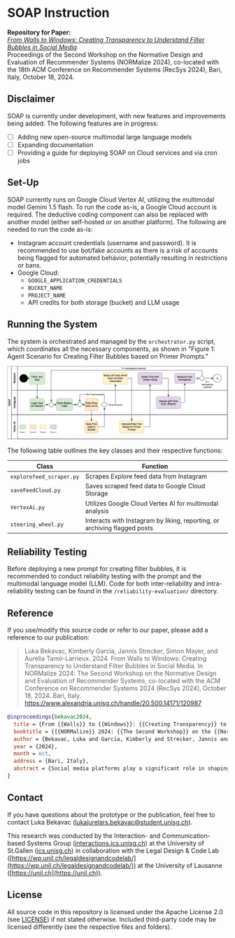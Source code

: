# SOAP Instruction

**Repository for Paper:**  
[*From Walls to Windows: Creating Transparency to Understand Filter Bubbles in Social Media*](https://www.alexandria.unisg.ch/entities/publication/f41060db-3d3b-4071-ad92-8ac6bb1cc734/details)  
Proceedings of the Second Workshop on the Normative Design and Evaluation of Recommender Systems (NORMalize 2024), co-located with the 18th ACM Conference on Recommender Systems (RecSys 2024), Bari, Italy, October 18, 2024.

## Disclaimer

SOAP is currently under development, with new features and improvements being added. The following features are in progress:

- [ ] Adding new open-source multimodal large language models
- [ ] Expanding documentation
- [ ] Providing a guide for deploying SOAP on Cloud services and via cron jobs

## Set-Up

SOAP currently runs on Google Cloud Vertex AI, utilizing the multimodal model Gemini 1.5 flash. To run the code as-is, a Google Cloud account is required. The deductive coding component can also be replaced with another model (either self-hosted or on another platform). The following are needed to run the code as-is:

- Instagram account credentials (username and password). It is recommended to use bot/fake accounts as there is a risk of accounts being flagged for automated behavior, potentially resulting in restrictions or bans.
- Google Cloud:
  - `GOOGLE_APPLICATION_CREDENTIALS`
  - `BUCKET_NAME`
  - `PROJECT_NAME`
  - API credits for both storage (bucket) and LLM usage

## Running the System

The system is orchestrated and managed by the `orchestrator.py` script, which coordinates all the necessary components, as shown in "Figure 1: Agent Scenario for Creating Filter Bubbles based on Primer Prompts."

![SOAP system diagram](data/SOAP_system.png)

The following table outlines the key classes and their respective functions:

| **Class**               | **Function**                                             |
|-------------------------|----------------------------------------------------------|
| `explorefeed_scraper.py` | Scrapes Explore feed data from Instagram                 |
| `saveFeedCloud.py`       | Saves scraped feed data to Google Cloud Storage          |
| `VertexAi.py`            | Utilizes Google Cloud Vertex AI for multimodal analysis  |
| `steering_wheel.py`      | Interacts with Instagram by liking, reporting, or archiving flagged posts |

## Reliability Testing

Before deploying a new prompt for creating filter bubbles, it is recommended to conduct reliability testing with the prompt and the multimodal language model (LLM). Code for both inter-reliability and intra-reliability testing can be found in the `/reliability-evaluation/` directory.

## Reference

If you use/modify this source code or refer to our paper, please add a reference to our publication:
> Luka Bekavac, Kimberly Garcia, Jannis Strecker, Simon Mayer, and Aurelia Tamò-Larrieux. 2024. From Walls to Windows: Creating Transparency to Understand Filter Bubbles in Social Media. In NORMalize 2024: The Second Workshop on the Normative Design and Evaluation of Recommender Systems, co-located with the ACM Conference on Recommender Systems 2024 (RecSys 2024), October 18, 2024. Bari, Italy. https://www.alexandria.unisg.ch/handle/20.500.14171/120987

```bibtex
@inproceedings{bekavac2024,
  title = {From {{Walls}} to {{Windows}}: {{Creating Transparency}} to {{Understand Filter Bubbles}} in {{Social Media}}},
  booktitle = {{{NORMalize}} 2024: {{The Second Workshop}} on the {{Normative Design}} and {{Evaluation}} of {{Recommender Systems}}, Co-Located with the {{ACM Conference}} on {{Recommender Systems}} 2024 ({{RecSys}} 2024)},
  author = {Bekavac, Luka and Garcia, Kimberly and Strecker, Jannis and Mayer, Simon and {Tam{\`o}-Larrieux}, Aurelia},
  year = {2024},
  month = oct,
  address = {Bari, Italy},
  abstract = {Social media platforms play a significant role in shaping public opinion and societal norms. Understanding this influence requires examining the diversity of content that users are exposed to. However, studying filter bubbles in social media recommender systems has proven challenging, despite extensive research in this area. In this work, we introduce SOAP (System for Observing and Analyzing Posts), a novel system designed to collect and analyze very large online platforms (VLOPs) data to study filter bubbles at scale. Our methodology aligns with established definitions and frameworks, allowing us to comprehensively explore and log filter bubbles data. From an input prompt referring to a topic, our system is capable of creating and navigating filter bubbles using a multimodal LLM. We demonstrate SOAP by creating three distinct filter bubbles in the feed of social media users, revealing a significant decline in topic diversity as fast as in 60min of scrolling. Furthermore, we validate the LLM analysis of posts through an inter- and intra-reliability testing. Finally, we open source SOAP as a robust tool for facilitating further empirical studies on filter bubbles in social media.}
}
```

## Contact

If you have questions about the prototype or the publication, feel free to contact Luka Bekavac ([lukajurelars.bekavac@student.unisg.ch](mailto:lukajurelars.bekavac@student.unisg.ch)).

This research was conducted by the Interaction- and Communication-based Systems Group ([interactions.ics.unisg.ch](https://interactions.ics.unisg.ch)) at the University of St.Gallen ([ics.unisg.ch](https://ics.unisg.ch)) in collaboration with the Legal Design & Code Lab ([https://wp.unil.ch/legaldesignandcodelab/](https://wp.unil.ch/legaldesignandcodelab/)) at the University of Lausanne ([https://unil.ch](https://unil.ch)).

## License

All source code in this repository is licensed under the Apache License 2.0 (see [LICENSE](https://github.com/Interactions-HSG/blearvis/blob/main/LICENSE)) if not stated otherwise.
Included third-party code may be licensed differently (see the respective files and folders).
